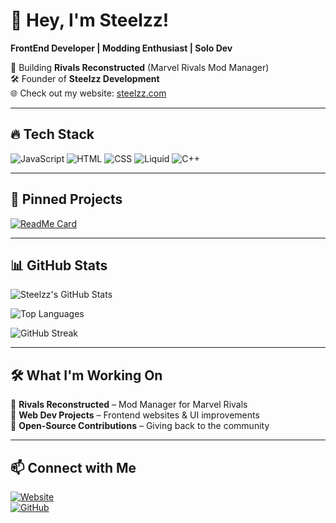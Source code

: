 # 👋 Hey, I'm Steelzz!

**FrontEnd Developer | Modding Enthusiast | Solo Dev**

🚀 Building **Rivals Reconstructed** (Marvel Rivals Mod Manager)  
🛠️ Founder of **Steelzz Development**  
🌐 Check out my website: [steelzz.com](https://steelzz.com)  

---

## 🔥 Tech Stack

![JavaScript](https://img.shields.io/badge/JavaScript-F7DF1E?style=for-the-badge&logo=javascript&logoColor=black)
![HTML](https://img.shields.io/badge/HTML-E34F26?style=for-the-badge&logo=html5&logoColor=white)
![CSS](https://img.shields.io/badge/CSS-1572B6?style=for-the-badge&logo=css3&logoColor=white)
![Liquid](https://img.shields.io/badge/Liquid-000000?style=for-the-badge&logo=shopify&logoColor=white)
![C++](https://img.shields.io/badge/C++-00599C?style=for-the-badge&logo=c%2B%2B&logoColor=white)

---

## 📌 Pinned Projects

[![ReadMe Card](https://github-readme-stats.vercel.app/api/pin/?username=steelzzeu&repo=ReconstructedDiscordBot&theme=tokyonight)](https://github.com/steelzzeu/ReconstructedDiscordBot)

---

## 📊 GitHub Stats

![Steelzz's GitHub Stats](https://github-readme-stats.vercel.app/api?username=steelzzeu&show_icons=true&theme=tokyonight)

![Top Languages](https://github-readme-stats.vercel.app/api/top-langs/?username=steelzzeu&layout=compact&theme=tokyonight)

![GitHub Streak](https://github-readme-streak-stats.herokuapp.com/?user=steelzzeu&theme=tokyonight)

---

## 🛠️ What I'm Working On

🔹 **Rivals Reconstructed** – Mod Manager for Marvel Rivals  
🔹 **Web Dev Projects** – Frontend websites & UI improvements  
🔹 **Open-Source Contributions** – Giving back to the community  

---

## 📫 Connect with Me

[![Website](https://img.shields.io/badge/Website-Visit-blue?style=for-the-badge&logo=google-chrome)](https://steelzz.com)  
[![GitHub](https://img.shields.io/badge/GitHub-Follow-black?style=for-the-badge&logo=github)](https://github.com/steelzzeu)
